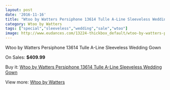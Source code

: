 ```yaml
---
layout: post
date: '2016-11-16'
title: "Wtoo by Watters Persiphone 13614 Tulle A-Line Sleeveless Wedding Gown"
category: Wtoo by Watters
tags: ["special","sleeveless","wedding","sale","wtoo"]
image: http://www.eudances.com/13224-thickbox_default/wtoo-by-watters-persiphone-13614-tulle-a-line-sleeveless-wedding-gown.jpg
---
```

Wtoo by Watters Persiphone 13614 Tulle A-Line Sleeveless Wedding Gown

On Sales: **$409.99**
<a href="https://www.eudances.com/en/wtoo-by-watters/4002-wtoo-by-watters-persiphone-13614-tulle-a-line-sleeveless-wedding-gown.html"><amp-img layout="responsive" width="600" height="600" src="//www.eudances.com/13224-thickbox_default/wtoo-by-watters-persiphone-13614-tulle-a-line-sleeveless-wedding-gown.jpg" alt="Wtoo by Watters Persiphone 13614 Tulle A-Line Sleeveless Wedding Gown 0" /></a>
<a href="https://www.eudances.com/en/wtoo-by-watters/4002-wtoo-by-watters-persiphone-13614-tulle-a-line-sleeveless-wedding-gown.html"><amp-img layout="responsive" width="600" height="600" src="//www.eudances.com/13225-thickbox_default/wtoo-by-watters-persiphone-13614-tulle-a-line-sleeveless-wedding-gown.jpg" alt="Wtoo by Watters Persiphone 13614 Tulle A-Line Sleeveless Wedding Gown 1" /></a>
<a href="https://www.eudances.com/en/wtoo-by-watters/4002-wtoo-by-watters-persiphone-13614-tulle-a-line-sleeveless-wedding-gown.html"><amp-img layout="responsive" width="600" height="600" src="//www.eudances.com/13226-thickbox_default/wtoo-by-watters-persiphone-13614-tulle-a-line-sleeveless-wedding-gown.jpg" alt="Wtoo by Watters Persiphone 13614 Tulle A-Line Sleeveless Wedding Gown 2" /></a>
<a href="https://www.eudances.com/en/wtoo-by-watters/4002-wtoo-by-watters-persiphone-13614-tulle-a-line-sleeveless-wedding-gown.html"><amp-img layout="responsive" width="600" height="600" src="//www.eudances.com/13227-thickbox_default/wtoo-by-watters-persiphone-13614-tulle-a-line-sleeveless-wedding-gown.jpg" alt="Wtoo by Watters Persiphone 13614 Tulle A-Line Sleeveless Wedding Gown 3" /></a>

Buy it: [Wtoo by Watters Persiphone 13614 Tulle A-Line Sleeveless Wedding Gown](https://www.eudances.com/en/wtoo-by-watters/4002-wtoo-by-watters-persiphone-13614-tulle-a-line-sleeveless-wedding-gown.html "Wtoo by Watters Persiphone 13614 Tulle A-Line Sleeveless Wedding Gown")

View more: [Wtoo by Watters](https://www.eudances.com/en/49-wtoo-by-watters "Wtoo by Watters")